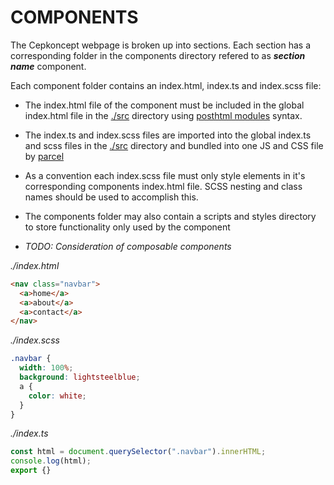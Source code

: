 # COMPONENTS

The Cepkoncept webpage is broken up into sections. Each section has a corresponding folder in the components directory refered to as ***section name*** component.

Each component folder contains an index.html, index.ts and index.scss file: 

- The index.html file of the component must be included in the global index.html file in the [./src]() directory using [posthtml modules](https://github.com/posthtml/posthtml-modules) syntax.

- The index.ts and index.scss files are imported into the global index.ts and scss files in the [./src]() directory and bundled into one JS and CSS file by [parcel](https://parceljs.org/)

- As a convention each index.scss file must only style elements in it's corresponding components index.html file. SCSS nesting and class names should be used to accomplish this.

- The components folder may also contain a scripts and styles directory to store functionality only used by the component

- *TODO: Consideration of composable components*

*./index.html*
```html
<nav class="navbar">
  <a>home</a>
  <a>about</a>
  <a>contact</a>
</nav>
```


*./index.scss*
```scss
.navbar {
  width: 100%;
  background: lightsteelblue;
  a {
    color: white;
  }
}
```

*./index.ts*
```typescript
const html = document.querySelector(".navbar").innerHTML;
console.log(html);
export {}
```